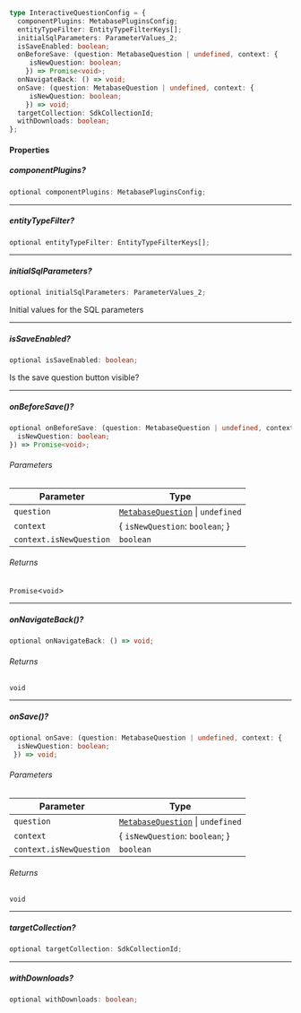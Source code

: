 ```ts
type InteractiveQuestionConfig = {
  componentPlugins: MetabasePluginsConfig;
  entityTypeFilter: EntityTypeFilterKeys[];
  initialSqlParameters: ParameterValues_2;
  isSaveEnabled: boolean;
  onBeforeSave: (question: MetabaseQuestion | undefined, context: {
     isNewQuestion: boolean;
    }) => Promise<void>;
  onNavigateBack: () => void;
  onSave: (question: MetabaseQuestion | undefined, context: {
     isNewQuestion: boolean;
    }) => void;
  targetCollection: SdkCollectionId;
  withDownloads: boolean;
};
```

#### Properties

##### componentPlugins?

```ts
optional componentPlugins: MetabasePluginsConfig;
```

***

##### entityTypeFilter?

```ts
optional entityTypeFilter: EntityTypeFilterKeys[];
```

***

##### initialSqlParameters?

```ts
optional initialSqlParameters: ParameterValues_2;
```

Initial values for the SQL parameters

***

##### isSaveEnabled?

```ts
optional isSaveEnabled: boolean;
```

Is the save question button visible?

***

##### onBeforeSave()?

```ts
optional onBeforeSave: (question: MetabaseQuestion | undefined, context: {
  isNewQuestion: boolean;
}) => Promise<void>;
```

###### Parameters

| Parameter               | Type                                                                   |
| ----------------------- | ---------------------------------------------------------------------- |
| `question`              | [`MetabaseQuestion`](./api_html/../MetabaseQuestion.md) \| `undefined` |
| `context`               | { `isNewQuestion`: `boolean`; }                                        |
| `context.isNewQuestion` | `boolean`                                                              |

###### Returns

`Promise`<`void`>

***

##### onNavigateBack()?

```ts
optional onNavigateBack: () => void;
```

###### Returns

`void`

***

##### onSave()?

```ts
optional onSave: (question: MetabaseQuestion | undefined, context: {
  isNewQuestion: boolean;
 }) => void;
```

###### Parameters

| Parameter               | Type                                                                   |
| ----------------------- | ---------------------------------------------------------------------- |
| `question`              | [`MetabaseQuestion`](./api_html/../MetabaseQuestion.md) \| `undefined` |
| `context`               | { `isNewQuestion`: `boolean`; }                                        |
| `context.isNewQuestion` | `boolean`                                                              |

###### Returns

`void`

***

##### targetCollection?

```ts
optional targetCollection: SdkCollectionId;
```

***

##### withDownloads?

```ts
optional withDownloads: boolean;
```
